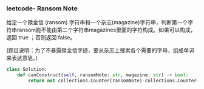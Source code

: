 ### leetcode-  Ransom Note

给定一个赎金信 (ransom) 字符串和一个杂志(magazine)字符串，判断第一个字符串ransom能不能由第二个字符串magazines里面的字符构成。如果可以构成，返回 true ；否则返回 false。

(题目说明：为了不暴露赎金信字迹，要从杂志上搜索各个需要的字母，组成单词来表达意思。)

```python
class Solution:
    def canConstruct(self, ransomNote: str, magazine: str) -> bool:
        return not collections.Counter(ransomNote)-collections.Counter(magazine)
```

